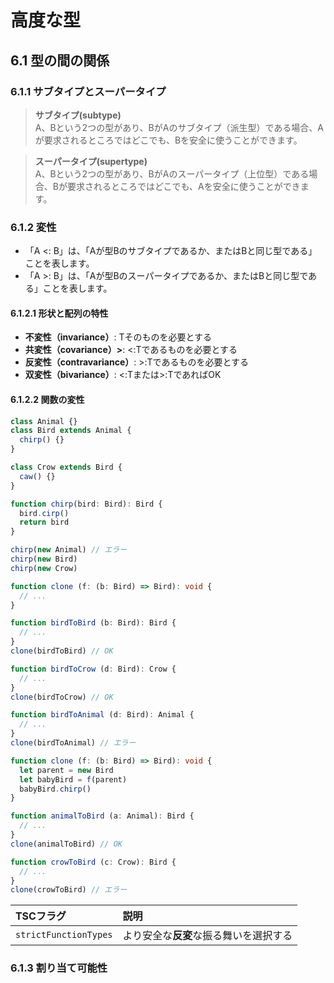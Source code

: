 # 高度な型

## 6.1 型の間の関係

### 6.1.1 サブタイプとスーパータイプ
> <b>サブタイプ(subtype)</b><br>
> A、Bという2つの型があり、BがAのサブタイプ（派生型）である場合、Aが要求されるところではどこでも、Bを安全に使うことができます。

> <b>スーパータイプ(supertype)</b><br>
> A、Bという2つの型があり、BがAのスーパータイプ（上位型）である場合、Bが要求されるところではどこでも、Aを安全に使うことができます。

### 6.1.2 変性
- 「A <: B」は、「Aが型Bのサブタイプであるか、またはBと同じ型である」ことを表します。
- 「A >: B」は、「Aが型Bのスーパータイプであるか、またはBと同じ型である」ことを表します。

#### 6.1.2.1 形状と配列の特性
- <b>不変性（invariance）</b>: Tそのものを必要とする
- <b>共変性（covariance）></b>: <:Tであるものを必要とする
- <b>反変性（contravariance）</b>: >:Tであるものを必要とする
- <b>双変性（bivariance）</b>: <:Tまたは>:TであればOK

#### 6.1.2.2 関数の変性

```ts
class Animal {}
class Bird extends Animal {
  chirp() {}
}

class Crow extends Bird {
  caw() {}
}
```

```ts
function chirp(bird: Bird): Bird {
  bird.cirp()
  return bird
}
```

```ts
chirp(new Animal) // エラー
chirp(new Bird)
chirp(new Crow)
```
```ts
function clone (f: (b: Bird) => Bird): void {
  // ...
}
```

```ts
function birdToBird (b: Bird): Bird {
  // ...
}
clone(birdToBird) // OK
```

```ts
function birdToCrow (d: Bird): Crow {
  // ...
}
clone(birdToCrow) // OK

function birdToAnimal (d: Bird): Animal {
  // ...
}
clone(birdToAnimal) // エラー
```

```ts
function clone (f: (b: Bird) => Bird): void {
  let parent = new Bird
  let babyBird = f(parent)
  babyBird.chirp()
}
```

```ts
function animalToBird (a: Animal): Bird {
  // ...
}
clone(animalToBird) // OK

function crowToBird (c: Crow): Bird {
  // ...
}
clone(crowToBird) // エラー
```

|TSCフラグ|説明|
|:-|:-|
|`strictFunctionTypes`|より安全な<b>反変</b>な振る舞いを選択する|

### 6.1.3 割り当て可能性

